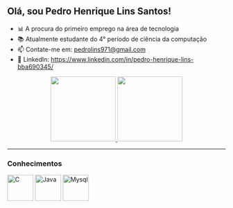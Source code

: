 ## Olá, sou Pedro Henrique Lins Santos!

- 📊 A procura do primeiro emprego na área de tecnologia
- 📚 Atualmente estudante do 4° período de ciência da computação
- 📫 Contate-me em: pedrolins971@gmail.com
- 🔗 LinkedIn: https://www.linkedin.com/in/pedro-henrique-lins-bba690345/

<div align="center">
    <a href="https://github.com/PedroHLins">
        <img height="150"
            src="https://github-readme-stats.vercel.app/api?username=PedroHLins&show_icons=true&theme=dark&include_all_commits=true&count_private=true" />
        <img height="150"
            src="https://github-readme-stats.vercel.app/api/top-langs/?username=PedroHLins&layout=compact&langs_count=8&theme=dark" />
    </a>
</div>

<hr>

<h3>Conhecimentos</h3>
    <div>
        <img alt="C" height="60" width="60"
            src="https://cdn.jsdelivr.net/gh/devicons/devicon@latest/icons/c/c-original.svg" />
        <img alt="Java" height="60" width="60"
            src="https://cdn.jsdelivr.net/gh/devicons/devicon@latest/icons/java/java-original.svg" />
        <img alt="Mysql" height="60" width="60"
          src="https://cdn.jsdelivr.net/gh/devicons/devicon@latest/icons/mysql/mysql-plain-wordmark.svg" />  
    </div>
